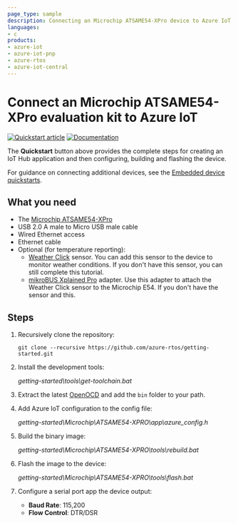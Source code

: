 ```yaml
---
page_type: sample
description: Connecting an Microchip ATSAME54-XPro device to Azure IoT using Azure RTOS
languages:
- c
products:
- azure-iot
- azure-iot-pnp
- azure-rtos
- azure-iot-central
---
```


# Connect an Microchip ATSAME54-XPro evaluation kit to Azure IoT

[![Quickstart article](../../docs/media/docs-link-buttons/azure-quickstart.svg)](https://docs.microsoft.com/azure/iot-develop/quickstart-devkit-microchip-atsame54-xpro-iot-hub)
[![Documentation](../../docs/media/docs-link-buttons/azure-documentation.svg)](https://docs.microsoft.com/azure/iot-develop/)

The **Quickstart** button above provides the complete steps for creating an IoT Hub application and then configuring, building and flashing the device.

For guidance on connecting additional devices, see the [Embedded device quickstarts](https://docs.microsoft.com/azure/iot-develop/quickstart-devkit-mxchip-az3166-iot-hub).

## What you need

* The [Microchip ATSAME54-XPro](https://www.microchip.com/developmenttools/productdetails/atsame54-xpro)
* USB 2.0 A male to Micro USB male cable
* Wired Ethernet access
* Ethernet cable
* Optional (for temperature reporting):
    * [Weather Click](https://www.mikroe.com/weather-click) sensor. You can add this sensor to the device to monitor weather conditions. If you don't have this sensor, you can still complete this tutorial.
    * [mikroBUS Xplained Pro](https://www.microchip.com/Developmenttools/ProductDetails/ATMBUSADAPTER-XPRO) adapter. Use this adapter to attach the Weather Click sensor to the Microchip E54. If you don't have the sensor and this.

## Steps

1. Recursively clone the repository:
    ```shell
    git clone --recursive https://github.com/azure-rtos/getting-started.git
    ```

1. Install the development tools:

    *getting-started\tools\get-toolchain.bat*

1. Extract the latest [OpenOCD](https://gnutoolchains.com/arm-eabi/openocd) and add the `bin` folder to your path.

1. Add Azure IoT configuration to the config file:
    
    *getting-started\Microchip\ATSAME54-XPRO\app\azure_config.h*
    
1. Build the binary image:

    *getting-started\Microchip\ATSAME54-XPRO\tools\rebuild.bat*

1. Flash the image to the device:

    *getting-started\Microchip\ATSAME54-XPRO\tools\flash.bat*

1. Configure a serial port app the device output:
    * **Baud Rate**: 115,200
    * **Flow Control**: DTR/DSR
